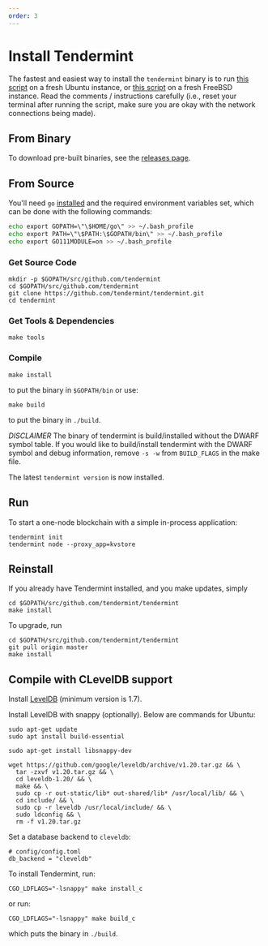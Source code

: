 ```yaml
---
order: 3
---
```


# Install Tendermint

The fastest and easiest way to install the `tendermint` binary
is to run [this script](https://github.com/tendermint/tendermint/blob/master/scripts/install/install_tendermint_ubuntu.sh) on
a fresh Ubuntu instance,
or [this script](https://github.com/tendermint/tendermint/blob/master/scripts/install/install_tendermint_bsd.sh)
on a fresh FreeBSD instance. Read the comments / instructions carefully (i.e., reset your terminal after running the script,
make sure you are okay with the network connections being made).

## From Binary

To download pre-built binaries, see the [releases page](https://github.com/tendermint/tendermint/releases).

## From Source

You'll need `go` [installed](https://golang.org/doc/install) and the required
environment variables set, which can be done with the following commands:
```bash
echo export GOPATH=\"\$HOME/go\" >> ~/.bash_profile
echo export PATH=\"\$PATH:\$GOPATH/bin\" >> ~/.bash_profile
echo export GO111MODULE=on >> ~/.bash_profile
```

### Get Source Code

```
mkdir -p $GOPATH/src/github.com/tendermint
cd $GOPATH/src/github.com/tendermint
git clone https://github.com/tendermint/tendermint.git
cd tendermint
```

### Get Tools & Dependencies

```
make tools
```

### Compile

```
make install
```

to put the binary in `$GOPATH/bin` or use:

```
make build
```

to put the binary in `./build`.

_DISCLAIMER_ The binary of tendermint is build/installed without the DWARF symbol table. If you would like to build/install tendermint with the DWARF symbol and debug information, remove `-s -w` from `BUILD_FLAGS` in the make file.

The latest `tendermint version` is now installed.

## Run

To start a one-node blockchain with a simple in-process application:

```
tendermint init
tendermint node --proxy_app=kvstore
```

## Reinstall

If you already have Tendermint installed, and you make updates, simply

```
cd $GOPATH/src/github.com/tendermint/tendermint
make install
```

To upgrade, run

```
cd $GOPATH/src/github.com/tendermint/tendermint
git pull origin master
make install
```

## Compile with CLevelDB support

Install [LevelDB](https://github.com/google/leveldb) (minimum version is 1.7).

Install LevelDB with snappy (optionally). Below are commands for Ubuntu:

```
sudo apt-get update
sudo apt install build-essential

sudo apt-get install libsnappy-dev

wget https://github.com/google/leveldb/archive/v1.20.tar.gz && \
  tar -zxvf v1.20.tar.gz && \
  cd leveldb-1.20/ && \
  make && \
  sudo cp -r out-static/lib* out-shared/lib* /usr/local/lib/ && \
  cd include/ && \
  sudo cp -r leveldb /usr/local/include/ && \
  sudo ldconfig && \
  rm -f v1.20.tar.gz
```

Set a database backend to `cleveldb`:

```
# config/config.toml
db_backend = "cleveldb"
```

To install Tendermint, run:

```
CGO_LDFLAGS="-lsnappy" make install_c
```

or run:

```
CGO_LDFLAGS="-lsnappy" make build_c
```

which puts the binary in `./build`.
